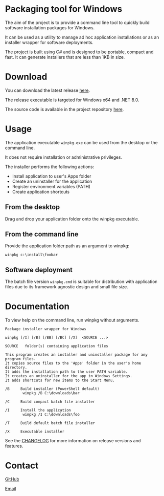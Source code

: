 # Packaging tool for Windows

The aim of the project is to provide a command line tool to quickly build software installation packages for Windows.

It can be used as a utility to manage ad hoc application installations or as an installer wrapper for software deployments.
    
The project is built using C# and is designed to be portable, compact and fast. It can generate installers that are less than 1KB in size.

# Download
You can download the latest release [here](https://github.com/dmaccormac/winpkg/releases). 

The release executable is targeted for Windows x64 and .NET 8.0.

The source code is available in the project repository [here](https://github.com/dmaccormac/winpkg).

# Usage 
The application executable `winpkg.exe` can be used from the desktop or the command line. 

It does not require installation or administrative privileges. 

The installer performs the following actions: 
- Install application to user's Apps folder
- Create an uninstaller for the application
- Register environment variables (PATH)
- Create application shortcuts 

## From the desktop
Drag and drop your application folder onto the winpkg executable.

## From the command line
Provide the application folder path as an argument to winpkg:

`winpkg c:\install\foobar`

## Software deployment
The batch file version `winpkg.cmd` is suitable for distribution with application files due to its framework agnostic design and small file size. 

# Documentation
To view help on the command line, run winpkg without arguments.

```
Package installer wrapper for Windows

winpkg [/I] [/B] [/BB] [/BC] [/X]  <SOURCE ...>

SOURCE   folder(s) containing application files

This program creates an installer and uninstaller package for any program files.
It copies source files to the 'Apps' folder in the user's home directory.
It adds the installation path to the user PATH variable.
It creates an uninstaller for the app in Windows Settings.
It adds shortcuts for new items to the Start Menu.

/B     Build installer (PowerShell default)
        winpkg /B C:\downloads\bar

/C     Build compact batch file installer

/I     Install the application
        winpkg /I C:\downloads\foo

/T     Build default batch file installer

/X     Executable installer
```

See the [CHANGELOG](https://github.com/dmaccormac/winpkg/blob/main/CHANGELOG.md) for more information on release versions and features.

# Contact
[GitHub](https://github.com/dmaccormac)

[Email](mailto:mail@winpkg.org)
